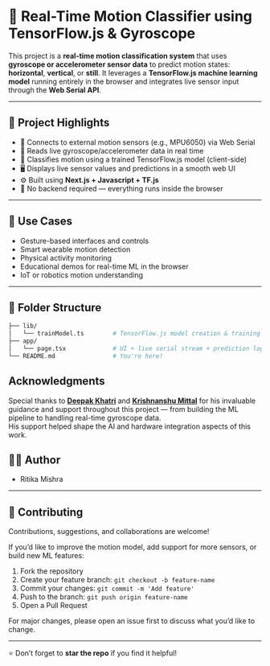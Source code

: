 # 🧠 Real-Time Motion Classifier using TensorFlow.js & Gyroscope

This project is a **real-time motion classification system** that uses **gyroscope or accelerometer sensor data** to predict motion states: **horizontal**, **vertical**, or **still**. It leverages a **TensorFlow.js machine learning model** running entirely in the browser and integrates live sensor input through the **Web Serial API**.

---

## 🎯 Project Highlights

- 🔌 Connects to external motion sensors (e.g., MPU6050) via Web Serial
- 📡 Reads live gyroscope/accelerometer data in real time
- 🧠 Classifies motion using a trained TensorFlow.js model (client-side)
- 🖥️ Displays live sensor values and predictions in a smooth web UI
- ⚙️ Built using **Next.js + Javascript + TF.js**
- 🚀 No backend required — everything runs inside the browser

---

## 🧪 Use Cases

- Gesture-based interfaces and controls  
- Smart wearable motion detection  
- Physical activity monitoring  
- Educational demos for real-time ML in the browser  
- IoT or robotics motion understanding

---

## 📂 Folder Structure

```bash
├── lib/
│   └── trainModel.ts        # TensorFlow.js model creation & training
├── app/
│   └── page.tsx             # UI + live serial stream + prediction logic
└── README.md                # You're here!

```

## Acknowledgments

Special thanks to **[Deepak Khatri](https://github.com/lorforlinux)** and **[Krishnanshu Mittal](https://github.com/CIumsy)** for his invaluable guidance and support throughout this project — from building the ML pipeline to handling real-time gyroscope data.  
His support helped shape the AI and hardware integration aspects of this work.


## 👩‍💻 Author

- Ritika Mishra 

---

## 🤝 Contributing

Contributions, suggestions, and collaborations are welcome!

If you’d like to improve the motion model, add support for more sensors, or build new ML features:

1. Fork the repository  
2. Create your feature branch: `git checkout -b feature-name`  
3. Commit your changes: `git commit -m 'Add feature'`  
4. Push to the branch: `git push origin feature-name`  
5. Open a Pull Request

For major changes, please open an issue first to discuss what you’d like to change.

---

⭐ Don’t forget to **star the repo** if you find it helpful!
